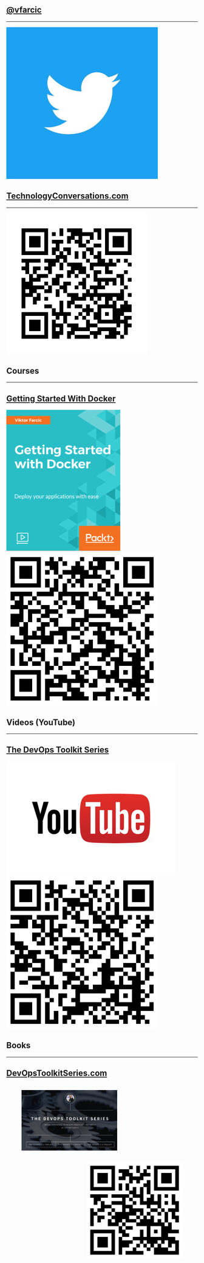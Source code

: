 ## [@vfarcic](https://twitter.com/vfarcic)

---

[![](../img/products/twitter.jpg)](https://twitter.com/vfarcic)


## [TechnologyConversations.com](http://technologyconversations.com)

---

![TechnologyConversations.com](../img/qr/technology-conversations.jpg)


## Courses

---

## [Getting Started With Docker](https://www.packtpub.com/application-development/getting-started-docker-video)

[![](../img/products/packt-video.png)](https://www.packtpub.com/application-development/getting-started-docker-video) ![](../img/qr/packt-video.png)


## Videos (YouTube)

---

## [The DevOps Toolkit Series](https://www.youtube.com/channel/UCfz8x0lVzJpb_dgWm9kPVrw)

[![](../img/youtube.png)](https://www.youtube.com/channel/UCfz8x0lVzJpb_dgWm9kPVrw) ![](../img/qr/youtube.png)


## Books

---

## [DevOpsToolkitSeries.com](http://www.devopstoolkitseries.com/)

<figure style="width: 50%; height: 50%; float: left;">
    <img src="../img/devops-toolkit-series.png"/>
</figure>
<figure style="width: 50%; height: 50%; float: right;">
    <img src="../img/qr/devops-toolkit-series.png"/>
</figure>
